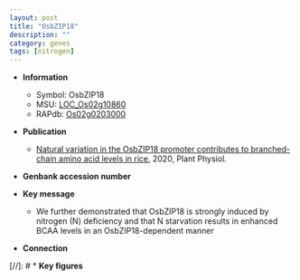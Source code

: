 ```yaml
---
layout: post
title: "OsbZIP18"
description: ""
category: genes
tags: [nitrogen]
---
```


* **Information**  
    + Symbol: OsbZIP18  
    + MSU: [LOC_Os02g10860](http://rice.plantbiology.msu.edu/cgi-bin/ORF_infopage.cgi?orf=LOC_Os02g10860)  
    + RAPdb: [Os02g0203000](http://rapdb.dna.affrc.go.jp/viewer/gbrowse_details/irgsp1?name=Os02g0203000)  

* **Publication**  
    + [Natural variation in the OsbZIP18 promoter contributes to branched-chain amino acid levels in rice](http://www.ncbi.nlm.nih.gov/pubmed?term=Natural+variation+in+the+OsbZIP18+promoter+contributes+to+branched-chain+amino+acid+levels+in+rice%5BTitle%5D), 2020, Plant Physiol.

* **Genbank accession number**  

* **Key message**  
    + We further demonstrated that OsbZIP18 is strongly induced by nitrogen (N) deficiency and that N starvation results in enhanced BCAA levels in an OsbZIP18-dependent manner

* **Connection**  

[//]: # * **Key figures**  


